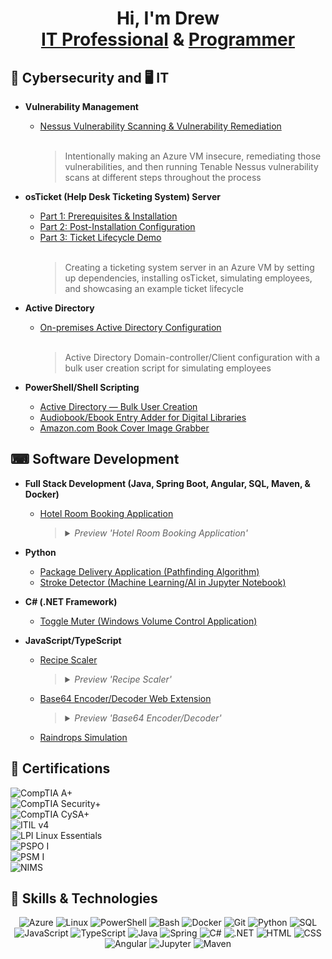 <div align="center">

# Hi, I'm Drew <br> [IT Professional](#it-professional) & [Programmer](#programmer)

</div>

<a name="it-professional"></a>
## 🔐 Cybersecurity and 🖥️ IT

- <b>Vulnerability Management</b>
  - [Nessus Vulnerability Scanning & Vulnerability Remediation](https://github.com/drewmarsh/nessus-vulnerability-management)<br><br>
    > Intentionally making an Azure VM insecure, remediating those vulnerabilities, and then running Tenable Nessus vulnerability scans at different steps throughout the process

- <b>osTicket (Help Desk Ticketing System) Server</b>
  - [Part 1: Prerequisites & Installation](https://github.com/drewmarsh/osTicket-installation)
  - [Part 2: Post-Installation Configuration](https://github.com/drewmarsh/osTicket-post-install-configuration)
  - [Part 3: Ticket Lifecycle Demo](https://github.com/drewmarsh/osTicket-ticket-lifecycle-demo)<br><br>
    > Creating a ticketing system server in an Azure VM by setting up dependencies, installing osTicket, simulating employees, and showcasing an example ticket lifecycle

- <b>Active Directory</b>
  - [On-premises Active Directory Configuration](https://github.com/drewmarsh/on-premises-active-directory-configuration)<br><br>
    > Active Directory Domain-controller/Client configuration with a bulk user creation script for simulating employees

- <b>PowerShell/Shell Scripting</b>
  - [Active Directory — Bulk User Creation](https://github.com/drewmarsh/active-directory-bulk-user-creation)
  - [Audiobook/Ebook Entry Adder for Digital Libraries](https://github.com/drewmarsh/add-new-book)
  - [Amazon.com Book Cover Image Grabber](https://github.com/drewmarsh/amazon-book-cover-grabber)

<a name="programmer"></a>
## ⌨ Software Development

- <b>Full Stack Development (Java, Spring Boot, Angular, SQL, Maven, & Docker)</b>
  - [Hotel Room Booking Application](https://github.com/drewmarsh/mock-hotel-booking)

    > <details> <summary><i>Preview 'Hotel Room Booking Application'</i></summary> <br> <img src="/preview/hotel-booking-preview.png" width="1134" alt="Hotel Booking Preview"> </details>
    
- <b>Python</b>
  - [Package Delivery Application (Pathfinding Algorithm)](https://github.com/drewmarsh/package-delivery-pathfinding-algorithm)
  - [Stroke Detector (Machine Learning/AI in Jupyter Notebook)](https://github.com/drewmarsh/stroke-detector-AI)
- <b>C# (.NET Framework)</b>
  - [Toggle Muter (Windows Volume Control Application)](https://github.com/drewmarsh/toggle-muter)
- <b>JavaScript/TypeScript</b>
  - [Recipe Scaler](https://github.com/drewmarsh/joplin-recipe-scaler)
    > <details> <summary><i>Preview 'Recipe Scaler'</i></summary> <br> <img src="/preview/recipe-scaler-preview.png" width="1920" alt="Recipe Scaler Preview"> </details>
    
  - [Base64 Encoder/Decoder Web Extension](https://github.com/drewmarsh/base64-encoder-decoder)
    > <details> <summary><i>Preview 'Base64 Encoder/Decoder'</i></summary> <br> <img src="/preview/base64-preview.png" width="371" alt="Base64 Preview"> </details>
  
  - [Raindrops Simulation](https://github.com/drewmarsh/raindrops-simulation)

## 📜 Certifications

![CompTIA A+](https://img.shields.io/badge/CompTIA%20A+-e32527?style=for-the-badge) <br>
![CompTIA Security+](https://img.shields.io/badge/CompTIA%20Security+-e32527?style=for-the-badge) <br>
![CompTIA CySA+](https://img.shields.io/badge/CompTIA%20CySA+-e32527?style=for-the-badge) <br>
![ITIL v4](https://img.shields.io/badge/ITIL%20v4%20Foundation-6c213e?style=for-the-badge) <br>
![LPI Linux Essentials](https://img.shields.io/badge/LPI%20Linux%20Essentials-FCC624?style=for-the-badge) <br>
![PSPO I](https://img.shields.io/badge/Professional%20Scrum%20Product%20Owner%20I%20(PSPO%20I)-10697c?style=for-the-badge) <br>
![PSM I](https://img.shields.io/badge/Professional%20Scrum%20Master%20I%20(PSM%20I)-10697c?style=for-the-badge) <br>
![NIMS](https://img.shields.io/badge/NIMS%20IS--703%20•%20IS--200%20•%20IS--100-006400?style=for-the-badge) <br>

## 🧠 Skills & Technologies
<div align="center">

![Azure](https://img.shields.io/badge/Azure-0089D6?style=for-the-badge&logo=microsoft-azure&logoColor=white)
![Linux](https://img.shields.io/badge/Linux-FCC624?style=for-the-badge&logo=linux&logoColor=black)
![PowerShell](https://img.shields.io/badge/PowerShell-5391FE?style=for-the-badge&logo=powershell&logoColor=white)
![Bash](https://img.shields.io/badge/Bash-4EAA25?style=for-the-badge&logo=gnu-bash&logoColor=white)
![Docker](https://img.shields.io/badge/Docker-2496ED?style=for-the-badge&logo=docker&logoColor=white)
![Git](https://img.shields.io/badge/Git-F05032?style=for-the-badge&logo=git&logoColor=white)
![Python](https://img.shields.io/badge/Python-3776AB?style=for-the-badge&logo=python&logoColor=white)
![SQL](https://img.shields.io/badge/SQL-4479A1?style=for-the-badge&logo=mysql&logoColor=white)
![JavaScript](https://img.shields.io/badge/JavaScript-F7DF1E?style=for-the-badge&logo=javascript&logoColor=black)
![TypeScript](https://img.shields.io/badge/TypeScript-007ACC?style=for-the-badge&logo=typescript&logoColor=white)
![Java](https://img.shields.io/badge/Java-ED8B00?style=for-the-badge&logo=openjdk&logoColor=white)
![Spring](https://img.shields.io/badge/Spring-6DB33F?style=for-the-badge&logo=spring&logoColor=white)
![C#](https://img.shields.io/badge/C%23-239120?style=for-the-badge&logo=c-sharp&logoColor=white)
![.NET](https://img.shields.io/badge/.NET-512BD4?style=for-the-badge&logo=dotnet&logoColor=white)
![HTML](https://img.shields.io/badge/HTML5-E34F26?style=for-the-badge&logo=html5&logoColor=white)
![CSS](https://img.shields.io/badge/CSS3-1572B6?style=for-the-badge&logo=css3&logoColor=white)
![Angular](https://img.shields.io/badge/Angular-DD0031?style=for-the-badge&logo=angular&logoColor=white)
![Jupyter](https://img.shields.io/badge/Jupyter-F37626?style=for-the-badge&logo=jupyter&logoColor=white)
![Maven](https://img.shields.io/badge/Maven-C71A36?style=for-the-badge&logo=apache-maven&logoColor=white)

</div>
